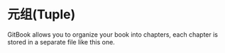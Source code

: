# 元组(Tuple)

GitBook allows you to organize your book into chapters, each chapter is stored in a separate file like this one.

